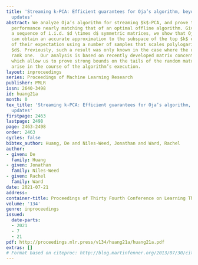 ```yaml
---
title: 'Streaming k-PCA: Efficient guarantees for Oja’s algorithm, beyond rank-one
  updates'
abstract: We analyze Oja’s algorithm for streaming $k$-PCA, and prove that it achieves
  performance nearly matching that of an optimal offline algorithm. Given access to
  a sequence of i.i.d. $d \times d$ symmetric matrices, we show that Oja’s algorithm
  can obtain an accurate approximation to the subspace of the top $k$ eigenvectors
  of their expectation using a number of samples that scales polylogarithmically with
  $d$. Previously, such a result was only known in the case where the updates have
  rank one.  Our analysis is based on recently developed matrix concentration tools,
  which allow us to prove strong bounds on the tails of the random matrices which
  arise in the course of the algorithm’s execution.
layout: inproceedings
series: Proceedings of Machine Learning Research
publisher: PMLR
issn: 2640-3498
id: huang21a
month: 0
tex_title: 'Streaming k-PCA: Efficient guarantees for Oja’s algorithm, beyond rank-one
  updates'
firstpage: 2463
lastpage: 2498
page: 2463-2498
order: 2463
cycles: false
bibtex_author: Huang, De and Niles-Weed, Jonathan and Ward, Rachel
author:
- given: De
  family: Huang
- given: Jonathan
  family: Niles-Weed
- given: Rachel
  family: Ward
date: 2021-07-21
address:
container-title: Proceedings of Thirty Fourth Conference on Learning Theory
volume: '134'
genre: inproceedings
issued:
  date-parts:
  - 2021
  - 7
  - 21
pdf: http://proceedings.mlr.press/v134/huang21a/huang21a.pdf
extras: []
# Format based on citeproc: http://blog.martinfenner.org/2013/07/30/citeproc-yaml-for-bibliographies/
---
```

